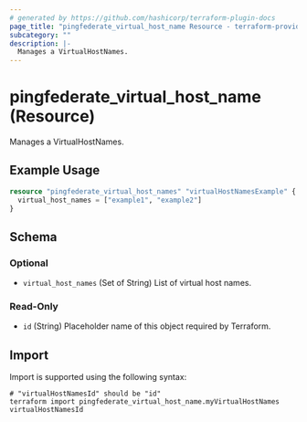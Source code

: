 ```yaml
---
# generated by https://github.com/hashicorp/terraform-plugin-docs
page_title: "pingfederate_virtual_host_name Resource - terraform-provider-pingfederate"
subcategory: ""
description: |-
  Manages a VirtualHostNames.
---
```


# pingfederate_virtual_host_name (Resource)

Manages a VirtualHostNames.

## Example Usage

```terraform
resource "pingfederate_virtual_host_names" "virtualHostNamesExample" {
  virtual_host_names = ["example1", "example2"]
}
```

<!-- schema generated by tfplugindocs -->
## Schema

### Optional

- `virtual_host_names` (Set of String) List of virtual host names.

### Read-Only

- `id` (String) Placeholder name of this object required by Terraform.

## Import

Import is supported using the following syntax:

```shell
# "virtualHostNamesId" should be "id"
terraform import pingfederate_virtual_host_name.myVirtualHostNames virtualHostNamesId
```
